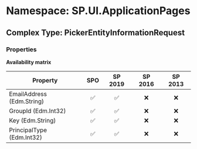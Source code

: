 # Namespace: SP.UI.ApplicationPages

## Complex Type: PickerEntityInformationRequest

### Properties

**Availability matrix**

Property | SPO | SP 2019 | SP 2016 | SP 2013
----------|:---:|:-------:|:-------:|:-------:
EmailAddress (Edm.String) | ✅ | ✅ | ❌ | ❌
GroupId (Edm.Int32) | ✅ | ✅ | ❌ | ❌
Key (Edm.String) | ✅ | ✅ | ❌ | ❌
PrincipalType (Edm.Int32) | ✅ | ✅ | ❌ | ❌